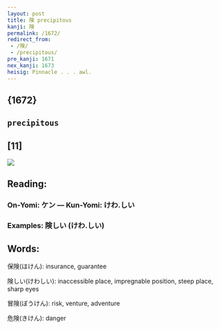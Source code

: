 ```yaml
---
layout: post
title: 険 precipitous
kanji: 険
permalink: /1672/
redirect_from:
 - /険/
 - /precipitous/
pre_kanji: 1671
nex_kanji: 1673
heisig: Pinnacle . . . awl.
---
```


## {1672}

## `precipitous`

## [11]

<div class="stroke"><img src="E999BA.png" /></div>

## Reading:

### On-Yomi: ケン &mdash; Kun-Yomi: けわ.しい

### Examples: 険しい (けわ.しい)

## Words:

保険(ほけん): insurance, guarantee

険しい(けわしい): inaccessible place, impregnable position, steep place, sharp eyes

冒険(ぼうけん): risk, venture, adventure

危険(きけん): danger
